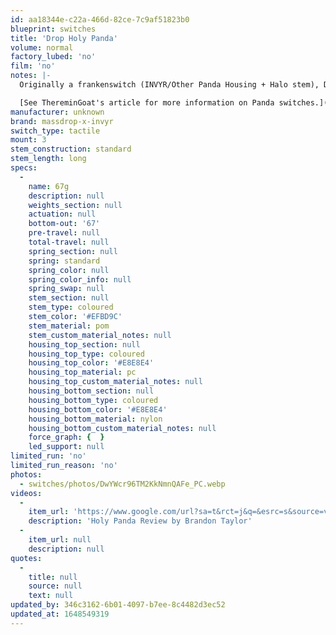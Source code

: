 ```yaml
---
id: aa18344e-c22a-466d-82ce-7c9af51823b0
blueprint: switches
title: 'Drop Holy Panda'
volume: normal
factory_lubed: 'no'
film: 'no'
notes: |-
  Originally a frankenswitch (INVYR/Other Panda Housing + Halo stem), Drop capitalized on the market by selling their own, assembled versions. Originally, these matched the tactility of frankenswitch holy pandas, but when drop switched manufacturers to Tecsee, they went to Tecsee's noticably less tactile leaf and slightly different stem. For a more authentic Holy Panda, make your own.

  [See ThereminGoat's article for more information on Panda switches.](https://www.theremingoat.com/blog/the-pandaverse)
manufacturer: unknown
brand: massdrop-x-invyr
switch_type: tactile
mount: 3
stem_construction: standard
stem_length: long
specs:
  -
    name: 67g
    description: null
    weights_section: null
    actuation: null
    bottom-out: '67'
    pre-travel: null
    total-travel: null
    spring_section: null
    spring: standard
    spring_color: null
    spring_color_info: null
    spring_swap: null
    stem_section: null
    stem_type: coloured
    stem_color: '#EFBD9C'
    stem_material: pom
    stem_custom_material_notes: null
    housing_top_section: null
    housing_top_type: coloured
    housing_top_color: '#E8E8E4'
    housing_top_material: pc
    housing_top_custom_material_notes: null
    housing_bottom_section: null
    housing_bottom_type: coloured
    housing_bottom_color: '#E8E8E4'
    housing_bottom_material: nylon
    housing_bottom_custom_material_notes: null
    force_graph: {  }
    led_support: null
limited_run: 'no'
limited_run_reason: 'no'
photos:
  - switches/photos/DwYWcr96TM2KkNmnQAFe_PC.webp
videos:
  -
    item_url: 'https://www.google.com/url?sa=t&rct=j&q=&esrc=s&source=video&cd=&cad=rja&uact=8&ved=2ahUKEwiZivue7N_1AhXllGoFHS1rC5wQtwJ6BAgHEAI&url=https%3A%2F%2Fwww.youtube.com%2Fwatch%3Fv%3DQLm8DNH5hJk&usg=AOvVaw1jRwMdafEwQz3T1_mzEeOt'
    description: 'Holy Panda Review by Brandon Taylor'
  -
    item_url: null
    description: null
quotes:
  -
    title: null
    source: null
    text: null
updated_by: 346c3162-6b01-4097-b7ee-8c4482d3ec52
updated_at: 1648549319
---
```

